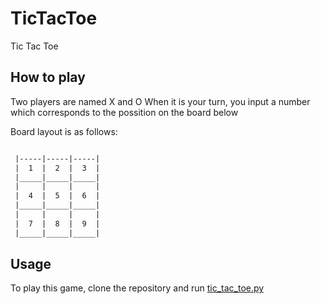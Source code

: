 # TicTacToe

Tic Tac Toe

## How to play

Two players are named X and O
When it is your turn, you input a number which corresponds to the possition on the board below

Board layout is as follows:

```txt

 |-----|-----|-----|
 |  1  |  2  |  3  |
 |_____|_____|_____|
 |     |     |     |
 |  4  |  5  |  6  |
 |_____|_____|_____|
 |     |     |     |
 |  7  |  8  |  9  |
 |_____|_____|_____|

 ```

## Usage

To play this game, clone the repository and run [tic_tac_toe.py](tic_tac_toe.py)
